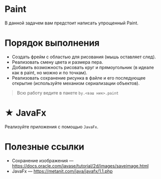 # Paint
В данной задачем вам предстоит написать упрощенный Paint.



# Порядок выполнения
- Создать фрейм с областью для рисования (мышь оставляет след).
- Реализовать смену цвета и размера пера.
- Добавить возможность рисовать круг и прямоугольник (в идеале как в paint, но можно и по точкам).
- Реализовать сохранение рисунка в файле и его последующее открытие (используйте механизм сериализации объектов).

>Всю работу ведите в пакете `by.<ваш ник>.paint`

# ★ JavaFx
Реализуйте приложения с помощью `JavaFx`.

# Полезные ссылки
- Сохранение изображения — https://docs.oracle.com/javase/tutorial/2d/images/saveimage.html
- JavaFx — https://metanit.com/java/javafx/1.1.php